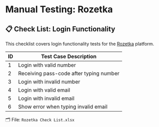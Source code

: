 # Manual Testing: Rozetka

## 📋 Check List: Login Functionality

This checklist covers login functionality tests for the [Rozetka](https://rozetka.com.ua/) platform.

| ID | Test Case Description |
|----|------------------------|
| 1  | Login with valid number |
| 2  | Receiving pass-code after typing number |
| 3  | Login with invalid number |
| 4  | Login with valid email |
| 5  | Login with invalid email |
| 6  | Show error when typing invalid email |

🗂️ File: `Rozetka Check List.xlsx`
